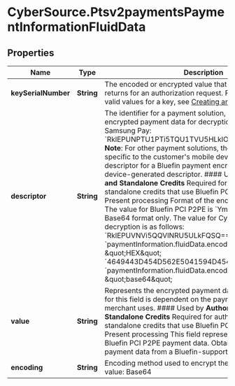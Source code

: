 # CyberSource.Ptsv2paymentsPaymentInformationFluidData

## Properties
Name | Type | Description | Notes
------------ | ------------- | ------------- | -------------
**keySerialNumber** | **String** | The encoded or encrypted value that a payment solution returns for an authorization request. For details about the valid values for a key, see [Creating an Online Authorization](https://developer.cybersource.com/api/developer-guides/dita-payments/CreatingOnlineAuth.html)  | [optional] 
**descriptor** | **String** | The identifier for a payment solution, which is sending the encrypted payment data for decryption. Valid values: - Samsung Pay: &#x60;RklEPUNPTU1PTi5TQU1TVU5HLklOQVBQLlBBWU1FTlQ&#x3D;&#x60;  **Note**: For other payment solutions, the value may be specific to the customer&#39;s mobile device. For example, the descriptor for a Bluefin payment encryption would be a device-generated descriptor.  #### Used by **Authorization and Standalone Credits** Required for authorizations and standalone credits that use Bluefin PCI P2PE.  #### Card Present processing Format of the encrypted payment data. The value for Bluefin PCI P2PE is &#x60;Ymx1ZWZpbg&#x3D;&#x3D;&#x60;. Base64 format only. The value for Cybersource P2PE decryption is as follows: &#x60;RklEPUVNVi5QQVlNRU5ULkFQSQ&#x3D;&#x3D;&#x60; if &#x60;paymentInformation.fluidData.encoding&#x60; is \&quot;HEX\&quot; &#x60;4649443D454D562E5041594D454E542E415049&#x60; if &#x60;paymentInformation.fluidData.encoding&#x60; is \&quot;base64\&quot;  | [optional] 
**value** | **String** | Represents the encrypted payment data BLOB. The entry for this field is dependent on the payment solution a merchant uses.  #### Used by **Authorization and Standalone Credits** Required for authorizations and standalone credits that use Bluefin PCI P2PE.  #### Card Present processing This field represents the encrypted Bluefin PCI P2PE payment data. Obtain the encrypted payment data from a Bluefin-supported device.  | [optional] 
**encoding** | **String** | Encoding method used to encrypt the payment data.  Valid value: Base64  | [optional] 


